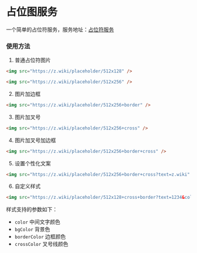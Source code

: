 # 占位图服务

一个简单的占位符服务，服务地址：[占位符服务](https://z.wiki/placeholder)

### 使用方法

1. 普通占位符图片

```html
<img src="https://z.wiki/placeholder/512x128" />
```

<ImgView title="占位符" url="https://z.wiki/placeholder/512x128" />



```html
<img src="https://z.wiki/placeholder/512x256" />
```

<ImgView title="占位符" url="https://z.wiki/placeholder/512x256" />


2. 图片加边框

```html
<img src="https://z.wiki/placeholder/512x256+border" />
```

<ImgView title="占位符" url="https://z.wiki/placeholder/512x256+border" />


3. 图片加叉号

```html
<img src="https://z.wiki/placeholder/512x256+cross" />
```

<ImgView title="占位符" url="https://z.wiki/placeholder/512x256+cross" />

4. 图片加叉号加边框

```html
<img src="https://z.wiki/placeholder/512x256+border+cross" />
```

<ImgView title="占位符" url="https://z.wiki/placeholder/512x256+border+cross" />

5. 设置个性化文案

```html
<img src="https://z.wiki/placeholder/512x256+border+cross?text=z.wiki" />
```

<ImgView title="占位符" url="https://z.wiki/placeholder/512x256+border+cross?text=z.wiki" />

6. 自定义样式

```html
<img src="https://z.wiki/placeholder/512x128+cross+border?text=1234&color=red&bgColor=rgba(0,255,0,0.3)&borderColor=blue&crossColor=orange" />
```

样式支持的参数如下：

* `color` 中间文字颜色
* `bgColor` 背景色
* `borderColor` 边框颜色
* `crossColor` 叉号线颜色

<ImgView title="占位符" url="https://z.wiki/placeholder/512x128+cross+border?text=1234&color=red&bgColor=rgba(0,255,0,0.3)&borderColor=blue&crossColor=orange" />


